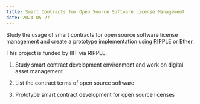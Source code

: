 ```yaml
---
title: Smart Contracts for Open Source Software License Management
date: 2024-05-27
---
```


Study the usage of smart contracts for open source software license management and create a prototype implementation using RIPPLE or Ether.

This project is funded by IIIT via RIPPLE.

<!--more-->

1. Study smart contract development environment and work on digital asset management

2. List the contract terms of open source software

3. Prototype smart contract development for open source licenses
